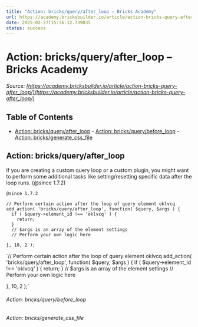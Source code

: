 ```yaml
---
title: "Action: bricks/query/after_loop – Bricks Academy"
url: https://academy.bricksbuilder.io/article/action-bricks-query-after_loop/
date: 2025-02-27T15:36:12.739035
status: success
---
```


# Action: bricks/query/after_loop – Bricks Academy

*Source: [https://academy.bricksbuilder.io/article/action-bricks-query-after_loop/](https://academy.bricksbuilder.io/article/action-bricks-query-after_loop/)*

## Table of Contents

- [Action: bricks/query/after_loop](#action-bricksqueryafterloop)
        - [Action: bricks/query/before_loop](#action-bricksquerybeforeloop)
        - [Action: bricks/generate_css_file](#action-bricksgeneratecssfile)

## Action: bricks/query/after_loop

If you are creating a custom query loop or a custom plugin, you might want to perform some additional tasks like setting/resetting specific data after the loop runs. (@since 1.7.2)

`@since 1.7.2`

```
// Perform certain action after the loop of query element oklvcq
add_action( 'bricks/query/after_loop', function( $query, $args ) {
  if ( $query->element_id !== 'oklvcq' ) {
    return;
  }
  // $args is an array of the element settings
  // Perform your own logic here

}, 10, 2 );
```

`// Perform certain action after the loop of query element oklvcq
add_action( 'bricks/query/after_loop', function( $query, $args ) {
  if ( $query->element_id !== 'oklvcq' ) {
    return;
  }
  // $args is an array of the element settings
  // Perform your own logic here

}, 10, 2 );`

###### Action: bricks/query/before_loop

###### Action: bricks/generate_css_file

